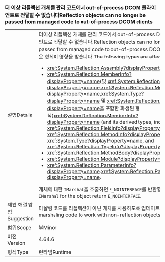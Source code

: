 ### <a name="reflection-objects-can-no-longer-be-passed-from-managed-code-to-out-of-process-dcom-clients"></a><span data-ttu-id="ea881-101">더 이상 리플렉션 개체를 관리 코드에서 out-of-process DCOM 클라이언트로 전달할 수 없습니다</span><span class="sxs-lookup"><span data-stu-id="ea881-101">Reflection objects can no longer be passed from managed code to out-of-process DCOM clients</span></span>

|   |   |
|---|---|
|<span data-ttu-id="ea881-102">설명</span><span class="sxs-lookup"><span data-stu-id="ea881-102">Details</span></span>|<span data-ttu-id="ea881-103">더이상 리플렉션 개체를 관리 코드에서 out-of-process DCOM 클라이언트로 전달할 수 없습니다.</span><span class="sxs-lookup"><span data-stu-id="ea881-103">Reflection objects can no longer be passed from managed code to out-of-process DCOM clients.</span></span> <span data-ttu-id="ea881-104">다음 형식이 영향을 받습니다.</span><span class="sxs-lookup"><span data-stu-id="ea881-104">The following types are affected:</span></span><ul><li><xref:System.Reflection.Assembly?displayProperty=name></li><li><span data-ttu-id="ea881-105"><xref:System.Reflection.MemberInfo?displayProperty=name>(및 <xref:System.Reflection.FieldInfo?displayProperty=name>,<xref:System.Reflection.MethodInfo?displayProperty=name>,<xref:System.Type?displayProperty=name> 및 <xref:System.Reflection.TypeInfo?displayProperty=name>을 포함한 파생된 형식)</span><span class="sxs-lookup"><span data-stu-id="ea881-105"><xref:System.Reflection.MemberInfo?displayProperty=name> (and its derived types, including <xref:System.Reflection.FieldInfo?displayProperty=name>, <xref:System.Reflection.MethodInfo?displayProperty=name>, <xref:System.Type?displayProperty=name>, and <xref:System.Reflection.TypeInfo?displayProperty=name>)</span></span></li><li><xref:System.Reflection.MethodBody?displayProperty=name></li><li><xref:System.Reflection.Module?displayProperty=name></li><li><span data-ttu-id="ea881-106"><xref:System.Reflection.ParameterInfo?displayProperty=name>.</span><span class="sxs-lookup"><span data-stu-id="ea881-106"><xref:System.Reflection.ParameterInfo?displayProperty=name>.</span></span></li></ul><span data-ttu-id="ea881-107">개체에 대한 <code>IMarshal</code>을 호출하면 <code>E_NOINTERFACE</code>를 반환합니다.</span><span class="sxs-lookup"><span data-stu-id="ea881-107">Calls to <code>IMarshal</code> for the object return <code>E_NOINTERFACE</code>.</span></span>|
|<span data-ttu-id="ea881-108">제안 해결 방법</span><span class="sxs-lookup"><span data-stu-id="ea881-108">Suggestion</span></span>|<span data-ttu-id="ea881-109">마샬링 코드를 리플렉션이 아닌 개체를 사용하도록 업데이트</span><span class="sxs-lookup"><span data-stu-id="ea881-109">Update marshaling code to work with non-reflection objects</span></span>|
|<span data-ttu-id="ea881-110">범위</span><span class="sxs-lookup"><span data-stu-id="ea881-110">Scope</span></span>|<span data-ttu-id="ea881-111">부</span><span class="sxs-lookup"><span data-stu-id="ea881-111">Minor</span></span>|
|<span data-ttu-id="ea881-112">버전</span><span class="sxs-lookup"><span data-stu-id="ea881-112">Version</span></span>|<span data-ttu-id="ea881-113">4.6</span><span class="sxs-lookup"><span data-stu-id="ea881-113">4.6</span></span>|
|<span data-ttu-id="ea881-114">형식</span><span class="sxs-lookup"><span data-stu-id="ea881-114">Type</span></span>|<span data-ttu-id="ea881-115">런타임</span><span class="sxs-lookup"><span data-stu-id="ea881-115">Runtime</span></span>|

